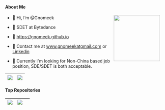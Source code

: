 #### About Me

<img align="right" src="https://qce78q.api.cloudendpoint.cn/generateDoubanStatsSvg?id=152076608" align="right" style="width: 150px; height: 150px;"/>

- 👋 Hi, I’m @Gnomeek

- 💼 SDET at Bytedance

- 👀 https://gnomeek.github.io

- 💬 Contact me at www.gnomeekatgmail.com or [Linkedin](https://www.linkedin.com/in/shuyu-zhao-43456812b)

- 💞️ Currently I'm looking for Non-China based job position, SDE/SDET is both acceptable.

| <img align="center" src="https://github-readme-stats.vercel.app/api?username=gnomeek&show_icons=true&include_all_commits=true&theme=buefy&hide_border=true" /> | <img align="center" src="https://github-readme-stats.vercel.app/api/top-langs/?username=gnomeek&layout=compact&theme=buefy&hide_border=true" /> |
| ------------- | ------------- |

#### Top Repositories


| <img align="center" src="https://github-readme-stats.vercel.app/api/pin/?username=gnomeek&repo=fango&theme=buefy&hide_border=true" /> | <img align="center" src="https://github-readme-stats.vercel.app/api/pin/?username=gnomeek&repo=douban_stats_widget&theme=buefy&hide_border=true" /> | |
| ------------- | ------------- | ------------- |
